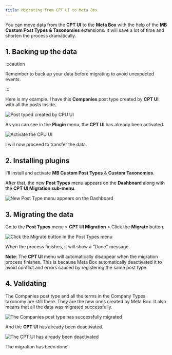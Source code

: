 ```yaml
---
title: Migrating from CPT UI to Meta Box
---
```


You can move data from the **CPT UI** to the **Meta Box** with the help of the **MB Custom Post Types** **&amp; Taxonomies** extensions. It will save a lot of time and shorten the process dramatically.

## 1. Backing up the data

:::caution

Remember to back up your data before migrating to avoid unexpected events.

:::

Here is my example. I have this **Companies** post type created by **CPT UI** with all the posts inside.

![Post typed created by CPU UI](https://i.imgur.com/vyTY90m.png)

As you can see in the **Plugin** menu, the **CPT UI** has already been activated.

![Activate the CPU UI](https://i.imgur.com/U4ZKxGf.png)

I will now proceed to transfer the data.

## 2. Installing plugins

I'll install and activate **MB Custom Post Types** &amp; **Custom Taxonomies**.

After that, the new **Post Types** menu appears on the **Dashboard** along with the **CPT UI Migration sub-menu**.

![New Post Type menu appears on the Dashboard](https://i.imgur.com/sxEKSlv.png)

## 3. Migrating the data

Go to the **Post Types** menu &gt; **CPT UI Migration** &gt; Click the **Migrate** button.

![Click the Migrate button in the Post Types menu](https://i.imgur.com/FRk0drJ.png)

When the process finishes, it will show a "Done" message.

**Note**: The **CPT UI** menu will automatically disappear when the migration process finishes. This is because Meta Box automatically deactivated it to avoid conflict and errors caused by registering the same post type.

## 4. Validating

The Companies post type and all the terms in the Company Types taxonomy are still there. They are the new ones created by Meta Box. It also means that all the data was migrated successfully.

![The Companies post type has successfully migrated](https://i.imgur.com/x7i0sB9.png)

And the **CPT UI** has already been deactivated.

![The CPT UI has already been deactivated](https://i.imgur.com/U4ZKxGf.png)

The migration has been done.
